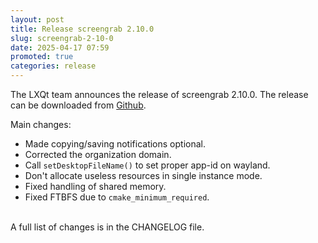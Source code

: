 ```yaml
---
layout: post
title: Release screengrab 2.10.0
slug: screengrab-2-10-0
date: 2025-04-17 07:59
promoted: true
categories: release
---
```

The LXQt team announces the release of screengrab 2.10.0.
The release can be downloaded from [Github](https://github.com/lxqt/screengrab/releases).

Main changes:

 * Made copying/saving notifications optional.
 * Corrected the organization domain.
 * Call `setDesktopFileName()` to set proper app-id on wayland.
 * Don't allocate useless resources in single instance mode.
 * Fixed handling of shared memory.
 * Fixed FTBFS due to `cmake_minimum_required`.


<br/>
A full list of changes is in the CHANGELOG file.
<br/>
